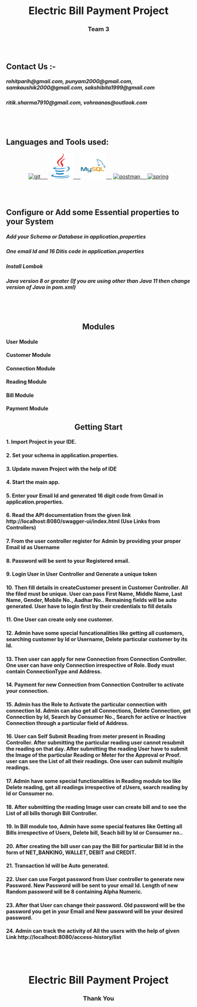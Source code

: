 <h1 align="center">Electric Bill Payment Project</h1>
<h3 align="center">Team 3</h3>
<br><br>
<h2 align="left">Contact Us :-</h2>
<h5 align="left">rohitparih@gmail.com, punyam2000@gmail.com, samkaushik2000@gmail.com, sakshibita1999@gmail.com</h5>
<h5 align="left">ritik.sharma7910@gmail.com, vohraanas@outlook.com</h5>
<br><br>
<h2 align="left">Languages and Tools used:</h2>
<p align="center"> <a href="https://git-scm.com/" target="_blank" rel="noreferrer"> <img src="https://www.vectorlogo.zone/logos/git-scm/git-scm-icon.svg" alt="git" width="70" height="70"/> &nbsp  &nbsp </a> <a href="https://www.java.com" target="_blank" rel="noreferrer"> <img src="https://raw.githubusercontent.com/devicons/devicon/master/icons/java/java-original.svg" alt="java" width="70" height="70"/>  &nbsp &nbsp </a> <a href="https://www.mysql.com/" target="_blank" rel="noreferrer"> <img src="https://raw.githubusercontent.com/devicons/devicon/master/icons/mysql/mysql-original-wordmark.svg" alt="mysql" width="70" height="70"/>  &nbsp &nbsp</a> <a href="https://postman.com" target="_blank" rel="noreferrer"> <img src="https://www.vectorlogo.zone/logos/getpostman/getpostman-icon.svg" alt="postman" width="70" height="70"/> &nbsp &nbsp </a> <a href="https://spring.io/" target="_blank" rel="noreferrer"> <img src="https://www.vectorlogo.zone/logos/springio/springio-icon.svg" alt="spring" width="70" height="70"/> </a> </p>
<br><br>
<h2>Configure or Add some Essential properties to your System</h2>
<h5>Add your Schema or Database in application.properties</h5>
<h5>One email Id and 16 Ditis code in application.properties</h5>
<h5>Install Lombok</h5>
<h5>Java version 8 or greater (If you are using other than Java 11 then change version of Java in pom.xml)</h5>
<br><br>
<h2 align="center">Modules</h2>
<h4 align="left">User Module</h4>
<h4 align="left">Customer Module</h4>
<h4 align="left">Connection Module</h4>
<h4 align="left">Reading Module</h4>
<h4 align="left">Bill Module</h4>
<h4 align="left">Payment Module</h4>

<h2 align="center">Getting Start</h2>
<h4 align="left">1. Import Project in your IDE.</h4>
<h4 align="left">2. Set your schema in application.properties.</h4>
<h4 align="left">3. Update maven Project with the help of IDE</h4>
<h4 align="left">4. Start the main app.</h4>
<h4 align="left">5. Enter your Email Id and generated 16 digit code from Gmail in application.properties.</h4>
<h4 align="left">6. Read the API documentation from the given link http://localhost:8080/swagger-ui/index.html (Use Links from Controllers)</h4>
<h4 align="left">7. From the user controller register for Admin by providing your proper Email id as Username</h4>
<h4 align="left">8. Password will be sent to your Registered email.</h4>
<h4 align="left">9. Login User in User Controller and Generate a unique token</h4>
<h4 align="left">10. Then fill details in createCustomer present in Customer Controller. All the filed must be unique. User can pass First Name, Middle Name, Last Name, Gender, Mobile No., Aadhar No.. Remaining fields will be auto generated. User have to login first by their credentials to fill details</h4>
<h4 align="left">11. One User can create only one customer.</h4>
<h4 align="left">12. Admin have some special funcationalities like getting all customers, searching customer by Id or Username, Delete particular customer by its Id.</h4>
<h4 align="left">13. Then user can apply for new Connection from Connection Controller. One user can have only Connection irrespective of Role. Body must contain ConnectionType and Address.</h4>
<h4 align="left">14. Payment for new Connection from Connection Controller to activate your connection.</h4>
<h4 align="left">15. Admin has the Role to Activate the particular connection with connection Id. Admin can also get all Connections, Delete Connection, get Connection by Id, Search by Consumer No., Search for active or Inactive Connection through a particular field of Address.</h4>
<h4 align="left">16. User can Self Submit Reading from meter present in Reading Controller. After submitting the particular reading user cannot resubmit the reading on that day. After submitting the reading User have to submit the Image of the particular Reading or Meter for the Approval or Proof. user can see the List of all their readings. One user can submit multiple readings.</h4>
<h4 align="left">17. Admin have some special functionalities in Reading module too like Delete reading, get all readings irrespective of zUsers, search reading by Id or Consumer no.</h4>
<h4 align="left">18. After submitting the reading Image user can create bill and to see the List of all bills thorugh Bill Controller.</h4>
<h4 align="left">19. In Bill module too, Admin have some special features like Getting all Bills irrespective of Users, Delete bill, Seach bill by Id or Consumer no..</h4>
<h4 align="left">20. After creating the bill user can pay the Bill for particular Bill Id in the form of NET_BANKING, WALLET, DEBIT and CREDIT.</h4>
<h4 align="left">21. Transaction Id will be Auto generated.</h4>
<h4 align="left">22. User can use Forgot password from User controller to generate new Password. New Password will be sent to your email Id. Length of new Random password will be 8 containing Alpha Numeric.</h4>
<h4 align="left">23. After that User can change their password. Old password will be the password you get in your Email and New password will be your desired password.</h4>
<h4 align="left">24. Admin can track the activity of All the users with the help of given Link http://localhost:8080/access-history/list</h4>
<br><br>
<h1 align="center">Electric Bill Payment Project</h1>
<h3 align="center">Thank You</h3>
